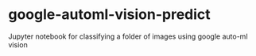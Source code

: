 # google-automl-vision-predict
Jupyter notebook for classifying a folder of images using google auto-ml vision
